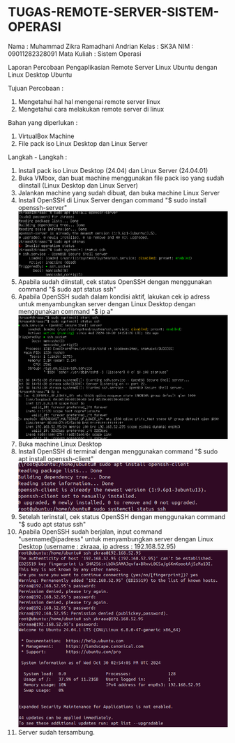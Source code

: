 # TUGAS-REMOTE-SERVER-SISTEM-OPERASI

Nama : Muhammad Zikra Ramadhani Andrian
Kelas : SK3A
NIM : 09011282328091
Mata Kuliah : Sistem Operasi

Laporan Percobaan Pengaplikasian Remote Server Linux Ubuntu dengan Linux Desktop Ubuntu

Tujuan Percobaan :
1. Mengetahui hal hal mengenai remote server linux
2. Mengetahui cara melakukan remote server di linux

Bahan yang diperlukan :
1. VirtualBox Machine
2. File pack iso Linux Desktop dan Linux Server

Langkah - Langkah :
1. Install pack iso Linux Desktop (24.04) dan Linux Server (24.04.01)
2. Buka VMbox, dan buat machine menggunakan file pack iso yang sudah diinstall (Linux Desktop dan Linux Server)
3. Jalankan machine yang sudah dibuat, dan buka machine Linux Server
4. Install OpenSSH di Linux Server dengan command "$ sudo install openssh-server"
![alt text](https://github.com/ZikraRamadhani/TUGAS-REMOTE-SERVER-SISTEM-OPERASI/blob/images/Screenshot%202024-10-30%20221818.png?raw=true)
6. Apabila sudah diinstall, cek status OpenSSH dengan menggunakan command "$ sudo apt status ssh"
7. Apabila OpenSSH sudah dalam kondisi aktif, lakukan cek ip adress untuk menyambungkan server dengan Linux Desktop dengan menggunakan command "$ ip a"
![alt text](https://github.com/ZikraRamadhani/TUGAS-REMOTE-SERVER-SISTEM-OPERASI/blob/images/Screenshot%202024-10-30%20221843.png?raw=true)
9. Buka machine Linux Desktop
10. Install OpenSSH di terminal dengan menggunakan command "$ sudo apt install openssh-client"
![alt text](https://github.com/ZikraRamadhani/TUGAS-REMOTE-SERVER-SISTEM-OPERASI/blob/images/Screenshot%202024-10-30%20221557.png?raw=true)
12. Setelah terinstall, cek status OpenSSH dengan menggunakan command "$ sudo apt status ssh"
13. Apabila OpenSSH sudah berjalan, input command "username@ipadress" untuk menyambungkan server dengan Linux Desktop (username : zkraaa, ip adress : 192.168.52.95)
![alt text](https://github.com/ZikraRamadhani/TUGAS-REMOTE-SERVER-SISTEM-OPERASI/blob/images/Screenshot%202024-10-30%20221749.png?raw=true)
15. Server sudah tersambung. 
